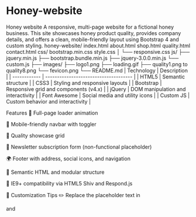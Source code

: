 # Honey-website
Honey website
A responsive, multi-page website for a fictional honey business. This site showcases honey product quality, provides company details, and offers a clean, mobile-friendly layout using Bootstrap 4 and custom styling.
honey-website/
index.html
about.html
shop.html
quality.html      
contact.html
css/
 bootstrap.min.css
  style.css
│   └── responsive.css
 js/
  ├── jquery.min.js
  ├── bootstrap.bundle.min.js
  ├── jquery-3.0.0.min.js
  └── custom.js
├── images/
  ├── logo1.png
  ├── loading.gif
    ├── quality1.png to quality8.png
   └── fevicon.png
└── README.md
| Technology   | Description                           |
| ------------ | ------------------------------------- |
| HTML5        | Semantic structure                    |
| CSS3         | Styling and responsive layouts        |
| Bootstrap    | Responsive grid and components (v4.x) |
| jQuery       | DOM manipulation and interactivity    |
| Font Awesome | Social media and utility icons        |
| Custom JS    | Custom behavior and interactivity     |



Features
🔄 Full-page loader animation

📱 Mobile-friendly navbar with toggler

🐝 Quality showcase grid

📧 Newsletter subscription form (non-functional placeholder)

🌍 Footer with address, social icons, and navigation

🧠 Semantic HTML and modular structure

🧰 IE9+ compatibility via HTML5 Shiv and Respond.js

🔧 Customization Tips
✏️ Replace the placeholder text in <p> and <title> tags with your real content.

📷 Add your own honey product images inside images/.

📫 Update the newsletter form to connect with your backend or Mailchimp.

🌐 Connect navigation links with actual pages (currently they all point to .html files).

📄 License
This project is for educational and personal commercial use. You can customize and deploy freely. Attribution to the original template author (if it was adapted from a template) is recommended.

👤 Author
Developed and used the website github page of Victrf as reference by Zam
